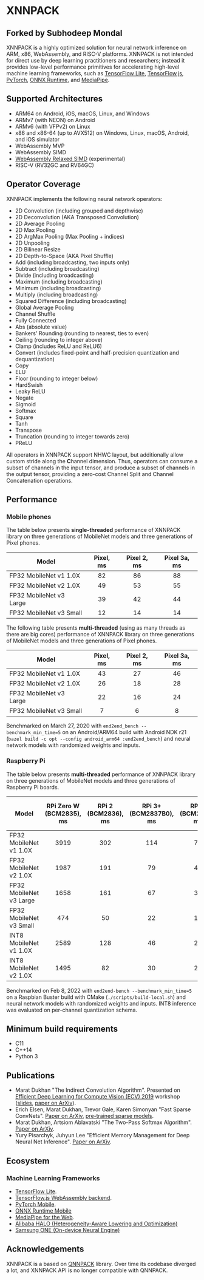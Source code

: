 # XNNPACK

## Forked by Subhodeep Mondal

XNNPACK is a highly optimized solution for neural network inference on ARM, x86, WebAssembly, and RISC-V platforms. XNNPACK is not intended for direct use by deep learning practitioners and researchers; instead it provides low-level performance primitives for accelerating high-level machine learning frameworks, such as [TensorFlow Lite](https://www.tensorflow.org/lite), [TensorFlow.js](https://www.tensorflow.org/js), [PyTorch](https://pytorch.org/), [ONNX Runtime](https://onnxruntime.ai), and [MediaPipe](https://mediapipe.dev).

## Supported Architectures

- ARM64 on Android, iOS, macOS, Linux, and Windows
- ARMv7 (with NEON) on Android
- ARMv6 (with VFPv2) on Linux
- x86 and x86-64 (up to AVX512) on Windows, Linux, macOS, Android, and iOS simulator
- WebAssembly MVP
- WebAssembly SIMD
- [WebAssembly Relaxed SIMD](https://github.com/WebAssembly/relaxed-simd) (experimental)
- RISC-V (RV32GC and RV64GC)

## Operator Coverage

XNNPACK implements the following neural network operators:

- 2D Convolution (including grouped and depthwise)
- 2D Deconvolution (AKA Transposed Convolution)
- 2D Average Pooling
- 2D Max Pooling
- 2D ArgMax Pooling (Max Pooling + indices)
- 2D Unpooling
- 2D Bilinear Resize
- 2D Depth-to-Space (AKA Pixel Shuffle)
- Add (including broadcasting, two inputs only)
- Subtract (including broadcasting)
- Divide (including broadcasting)
- Maximum (including broadcasting)
- Minimum (including broadcasting)
- Multiply (including broadcasting)
- Squared Difference (including broadcasting)
- Global Average Pooling
- Channel Shuffle
- Fully Connected
- Abs (absolute value)
- Bankers' Rounding (rounding to nearest, ties to even)
- Ceiling (rounding to integer above)
- Clamp (includes ReLU and ReLU6)
- Convert (includes fixed-point and half-precision quantization and
  dequantization)
- Copy
- ELU
- Floor (rounding to integer below)
- HardSwish
- Leaky ReLU
- Negate
- Sigmoid
- Softmax
- Square
- Tanh
- Transpose
- Truncation (rounding to integer towards zero)
- PReLU

All operators in XNNPACK support NHWC layout, but additionally allow custom stride along the **C**hannel dimension. Thus, operators can consume a subset of channels in the input tensor, and produce a subset of channels in the output tensor, providing a zero-cost Channel Split and Channel Concatenation operations.

## Performance

### Mobile phones

The table below presents **single-threaded** performance of XNNPACK library on three generations of MobileNet models and three generations of Pixel phones.

| Model                   | Pixel, ms | Pixel 2, ms | Pixel 3a, ms |
| ----------------------- | :-------: | :---------: | :----------: |
| FP32 MobileNet v1 1.0X  |    82     |      86     |      88      |
| FP32 MobileNet v2 1.0X  |    49     |      53     |      55      |
| FP32 MobileNet v3 Large |    39     |      42     |      44      |
| FP32 MobileNet v3 Small |    12     |      14     |      14      |

The following table presents **multi-threaded** (using as many threads as there are big cores) performance of XNNPACK library on three generations of MobileNet models and three generations of Pixel phones.

| Model                   | Pixel, ms | Pixel 2, ms | Pixel 3a, ms |
| ----------------------- | :-------: | :---------: | :----------: |
| FP32 MobileNet v1 1.0X  |    43     |      27     |      46      |
| FP32 MobileNet v2 1.0X  |    26     |      18     |      28      |
| FP32 MobileNet v3 Large |    22     |      16     |      24      |
| FP32 MobileNet v3 Small |     7     |       6     |       8      |

Benchmarked on March 27, 2020 with `end2end_bench --benchmark_min_time=5` on an Android/ARM64 build with Android NDK r21 (`bazel build -c opt --config android_arm64 :end2end_bench`) and neural network models with randomized weights and inputs.

### Raspberry Pi

The table below presents **multi-threaded** performance of XNNPACK library on three generations of MobileNet models and three generations of Raspberry Pi boards.

| Model                   | RPi Zero W (BCM2835), ms | RPi 2 (BCM2836), ms | RPi 3+ (BCM2837B0), ms | RPi 4 (BCM2711), ms | RPi 4 (BCM2711, ARM64), ms |
| ----------------------- | :----------------------: | :-----------------: | :--------------------: | :-----------------: | :------------------------: |
| FP32 MobileNet v1 1.0X  |          3919            |         302         |          114           |          72         |             77             |
| FP32 MobileNet v2 1.0X  |          1987            |         191         |           79           |          41         |             46             |
| FP32 MobileNet v3 Large |          1658            |         161         |           67           |          38         |             40             |
| FP32 MobileNet v3 Small |           474            |          50         |           22           |          13         |             15             |
| INT8 MobileNet v1 1.0X  |          2589            |         128         |           46           |          29         |             24             |
| INT8 MobileNet v2 1.0X  |          1495            |          82         |           30           |          20         |             17             |

Benchmarked on Feb 8, 2022 with `end2end-bench --benchmark_min_time=5` on a Raspbian Buster build with CMake (`./scripts/build-local.sh`) and neural network models with randomized weights and inputs. INT8 inference was evaluated on per-channel quantization schema.

## Minimum build requirements

- C11
- C++14
- Python 3

## Publications

- Marat Dukhan "The Indirect Convolution Algorithm". Presented on [Efficient Deep Learning for Compute Vision (ECV) 2019](https://sites.google.com/corp/view/ecv2019/) workshop ([slides](https://drive.google.com/file/d/1ZayB3By5ZxxQIRtN7UDq_JvPg1IYd3Ac/view), [paper on ArXiv](https://arxiv.org/abs/1907.02129)).
- Erich Elsen, Marat Dukhan, Trevor Gale, Karen Simonyan "Fast Sparse ConvNets".
  [Paper on ArXiv](https://arxiv.org/abs/1911.09723), [pre-trained sparse
  models](https://github.com/google-research/google-research/tree/master/fastconvnets).
- Marat Dukhan, Artsiom Ablavatski "The Two-Pass Softmax Algorithm".
  [Paper on ArXiv](https://arxiv.org/abs/2001.04438).
- Yury Pisarchyk, Juhyun Lee "Efficient Memory Management for Deep Neural Net Inference".
  [Paper on ArXiv](https://arxiv.org/abs/2001.03288).

## Ecosystem

### Machine Learning Frameworks

- [TensorFlow Lite](https://blog.tensorflow.org/2020/07/accelerating-tensorflow-lite-xnnpack-integration.html).
- [TensorFlow.js WebAssembly backend](https://blog.tensorflow.org/2020/03/introducing-webassembly-backend-for-tensorflow-js.html).
- [PyTorch Mobile](https://pytorch.org/mobile).
- [ONNX Runtime Mobile](https://onnxruntime.ai/docs/execution-providers/Xnnpack-ExecutionProvider.html)
- [MediaPipe for the Web](https://developers.googleblog.com/2020/01/mediapipe-on-web.html).
- [Alibaba HALO (Heterogeneity-Aware Lowering and Optimization)](https://github.com/alibaba/heterogeneity-aware-lowering-and-optimization)
- [Samsung ONE (On-device Neural Engine)](https://github.com/Samsung/ONE)

## Acknowledgements

XNNPACK is a based on [QNNPACK](https://github.com/pytorch/QNNPACK) library. Over time its codebase diverged a lot, and XNNPACK API is no longer compatible with QNNPACK.
